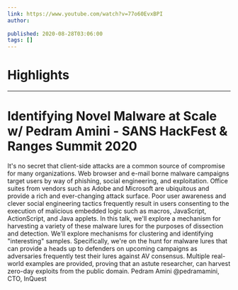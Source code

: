 ```yaml
---
link: https://www.youtube.com/watch?v=77o60EvxBPI
author: 
   
published: 2020-08-28T03:06:00
tags: []
---
```

# Highlights


---
# Identifying Novel Malware at Scale w/ Pedram Amini - SANS HackFest & Ranges Summit 2020
It's no secret that client-side attacks are a common source of compromise for many organizations. Web browser and e-mail borne malware campaigns target users by way of phishing, social engineering, and exploitation. Office suites from vendors such as Adobe and Microsoft are ubiquitous and provide a rich and ever-changing attack surface. Poor user awareness and clever social engineering tactics frequently result in users consenting to the execution of malicious embedded logic such as macros, JavaScript, ActionScript, and Java applets. In this talk, we'll explore a mechanism for harvesting a variety of these malware lures for the purposes of dissection and detection. We'll explore mechanisms for clustering and identifying "interesting" samples. Specifically, we're on the hunt for malware lures that can provide a heads up to defenders on upcoming campaigns as adversaries frequently test their lures against AV consensus. Multiple real-world examples are provided, proving that an astute researcher, can harvest zero-day exploits from the public domain. Pedram Amini @pedramamini, CTO, InQuest